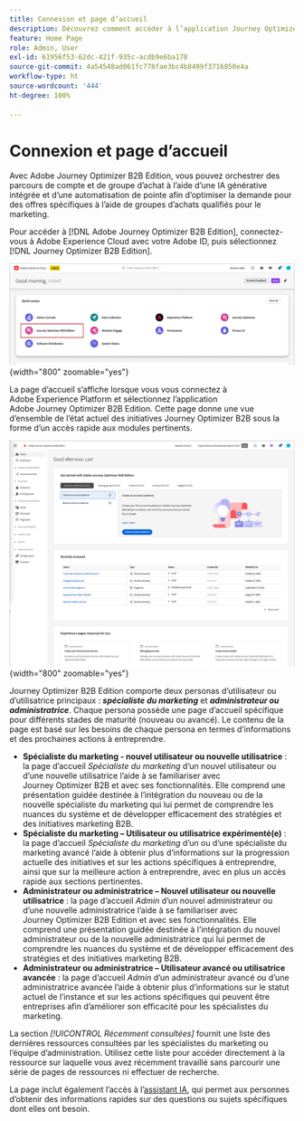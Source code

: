 ```yaml
---
title: Connexion et page d’accueil
description: Découvrez comment accéder à l’application Journey Optimizer B2B Edition et utiliser les informations de la page d’accueil.
feature: Home Page
role: Admin, User
exl-id: 61956f53-62dc-421f-935c-acdb9e6ba178
source-git-commit: 4a54548ad061fc778fae3bc4b8499f3716850e4a
workflow-type: ht
source-wordcount: '444'
ht-degree: 100%

---
```


# Connexion et page d’accueil

Avec Adobe Journey Optimizer B2B Edition, vous pouvez orchestrer des parcours de compte et de groupe d’achat à l’aide d’une IA générative intégrée et d’une automatisation de pointe afin d’optimiser la demande pour des offres spécifiques à l’aide de groupes d’achats qualifiés pour le marketing.

<!-- Requirements?
-->
Pour accéder à [!DNL Adobe Journey Optimizer B2B Edition], connectez-vous à Adobe Experience Cloud avec votre Adobe ID, puis sélectionnez [!DNL Journey Optimizer B2B Edition].

![Applications Adobe Experience Platform](./assets/experience-cloud-apps.png){width="800" zoomable="yes"}

La page d’accueil s’affiche lorsque vous vous connectez à Adobe Experience Platform et sélectionnez l’application Adobe Journey Optimizer B2B Edition. Cette page donne une vue d’ensemble de l’état actuel des initiatives Journey Optimizer B2B sous la forme d’un <!-- refined insights and-->accès rapide aux modules pertinents. <!-- It also provides information about the ideal next action to take and where to find the comprehensive set of tutorials and documentation. -->

![Pages d’accueil de Journey Optimizer B2B Edition](./assets/home-page.png){width="800" zoomable="yes"}

Journey Optimizer B2B Edition comporte deux personas d’utilisateur ou d’utilisatrice principaux : _**spécialiste du marketing**_ et _**administrateur ou administratrice**_. Chaque persona possède une page d’accueil spécifique pour différents stades de maturité (nouveau ou avancé). Le contenu de la page est basé sur les besoins de chaque persona en termes d’informations et des prochaines actions à entreprendre.

* **Spécialiste du marketing - nouvel utilisateur ou nouvelle utilisatrice** : la page d’accueil _Spécialiste du marketing_ d’un nouvel utilisateur ou d’une nouvelle utilisatrice l’aide à se familiariser avec Journey Optimizer B2B et avec ses fonctionnalités. Elle comprend une présentation guidée destinée à l’intégration du nouveau ou de la nouvelle spécialiste du marketing qui lui permet de comprendre les nuances du système et de développer efficacement des stratégies et des initiatives marketing B2B.
* **Spécialiste du marketing – Utilisateur ou utilisatrice expérimenté(e)** : la page d’accueil _Spécialiste du marketing_ d’un ou d’une spécialiste du marketing avancé l’aide à obtenir plus d’informations sur la progression actuelle des initiatives et sur les actions spécifiques à entreprendre, ainsi que sur la meilleure action à entreprendre, avec en plus un accès rapide aux sections pertinentes.
* **Administrateur ou administratrice – Nouvel utilisateur ou nouvelle utilisatrice** : la page d’accueil _Admin_ d’un nouvel administrateur ou d’une nouvelle administratrice l’aide à se familiariser avec Journey Optimizer B2B Edition et avec ses fonctionnalités. Elle comprend une présentation guidée destinée à l’intégration du nouvel administrateur ou de la nouvelle administratrice qui lui permet de comprendre les nuances du système et de développer efficacement des stratégies et des initiatives marketing B2B.
* **Administrateur ou administratrice – Utilisateur avancé ou utilisatrice avancée** : la page d’accueil _Admin_ d’un administrateur avancé ou d’une administratrice avancée l’aide à obtenir plus d’informations sur le statut actuel de l’instance et sur les actions spécifiques qui peuvent être entreprises afin d’améliorer son efficacité pour les spécialistes du marketing.

La section _[!UICONTROL Récemment consultées]_ fournit une liste des dernières ressources consultées par les spécialistes du marketing ou l’équipe d’administration. Utilisez cette liste pour accéder directement à la ressource sur laquelle vous avez récemment travaillé sans parcourir une série de pages de ressources ni effectuer de recherche.

La page inclut également l’accès à l’[assistant IA](./ai-assistant/ai-assistant-overview.md), qui permet aux personnes d’obtenir des informations rapides sur des questions ou sujets spécifiques dont elles ont besoin.<!-- and to obtain specific recommendations for their challenges or objectives-->

<!-- 

## Marketer - new user

The Marketer home page for a new user consists of three rows that assist the marketer in getting accustomed to Journey Optimizer B2B and its capabilities. It also provides a view of the latest journeys that have been created, which can serve as a starting point for a new user.

The first row consists of a guided walkthrough for the new marketer to obtain an onboarding walkthrough so that they can understand the nuances of the system and become efficient in developing B2B marketing strategies and initiatives.

The second row consists of the recent AJO B2B journeys that have been created across the platform so that the marketer can get inspiration for the best practices to create an account journey.

The third row consists of the learning resources that can help a marketer gain more information on a specific topic.

## Marketer - advanced user

The Marketer home page for an advanced marketer consists of four rows that assists the marketer in obtaining more information on the current progress of the initiatives and on specific actions and on the next best action to be taken along with quick access to relevant sections.

The first row consists of the next set of actions that a B2B marketer can take based on the previous actions taken and the current state of the initiative, which provides a prompt for the user to make the next move that would align to the objective of the initiatives and help them reach the goals quickly.

The second row consists of the most recent assets accessed by the marketer to make it easier for the marketer to locate them and make updates to the same.

The third row consists of the Key Performance Indicators that can help the marketer gauge the overall performance of the marketing initiatives.

The fourth row consists of the learning resources that can help a marketer gain more information on a specific topic.

## Administrator - new user

The _Admin_ home page for a new administrator consists of three rows that assists the administrator in getting accustomed to Journey Optimizer B2B Edition and its capabilities, and provides a view of the latest journeys that have been created that can serve as a starting point for a new user.

The first row consists of a guided walkthrough for the new marketer to obtain a step-by-step onboarding journey to understand the nuances of the system and become efficient in developing B2B marketing strategies and initiatives with AJO B2B.

The second row consists of the recent assets used by the B2B marketers in a single table to make it easier for the administrator to know which assets are currently under focus.

The third row consists of the learning resources that would help an administrator gain more information on a specific topic.

## Administrator - advanced user

The _Admin_ home page for an advanced administrator consists of four rows that assists the administrator in obtaining more information about the current status of the instance and on specific actions that can be taken to make it more efficient and effective for the marketers.

The first row consists of the next set of actions that an administrator can take based on the previous actions taken and the current state of the instance. It serves as a prompt for the administrator to make the necessary updates to the parameters of the instances such as user permissions or any specific module configurations.

The second row consists of the recent assets used by the B2B marketers in a single table to make it easier for the administrator to know which assets are currently under focus.

The third row consists of the Key Performance Indicators that would help the administrators gauge the progress of the instance in terms of operational parameters such as users and usage.

The fourth row consists of the learning resources that would help the administrator gain more information on a specific topic.

-->